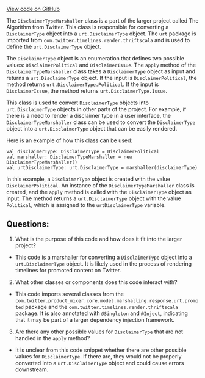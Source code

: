 [View code on GitHub](https://github.com/misbahsy/the-algorithm/product-mixer/core/src/main/scala/com/twitter/product_mixer/core/functional_component/marshaller/response/urt/promoted/DisclaimerTypeMarshaller.scala)

The `DisclaimerTypeMarshaller` class is a part of the larger project called The Algorithm from Twitter. This class is responsible for converting a `DisclaimerType` object into a `urt.DisclaimerType` object. The `urt` package is imported from `com.twitter.timelines.render.thriftscala` and is used to define the `urt.DisclaimerType` object.

The `DisclaimerType` object is an enumeration that defines two possible values: `DisclaimerPolitical` and `DisclaimerIssue`. The `apply` method of the `DisclaimerTypeMarshaller` class takes a `DisclaimerType` object as input and returns a `urt.DisclaimerType` object. If the input is `DisclaimerPolitical`, the method returns `urt.DisclaimerType.Political`. If the input is `DisclaimerIssue`, the method returns `urt.DisclaimerType.Issue`.

This class is used to convert `DisclaimerType` objects into `urt.DisclaimerType` objects in other parts of the project. For example, if there is a need to render a disclaimer type in a user interface, the `DisclaimerTypeMarshaller` class can be used to convert the `DisclaimerType` object into a `urt.DisclaimerType` object that can be easily rendered.

Here is an example of how this class can be used:

```
val disclaimerType: DisclaimerType = DisclaimerPolitical
val marshaller: DisclaimerTypeMarshaller = new DisclaimerTypeMarshaller()
val urtDisclaimerType: urt.DisclaimerType = marshaller(disclaimerType)
```

In this example, a `DisclaimerType` object is created with the value `DisclaimerPolitical`. An instance of the `DisclaimerTypeMarshaller` class is created, and the `apply` method is called with the `DisclaimerType` object as input. The method returns a `urt.DisclaimerType` object with the value `Political`, which is assigned to the `urtDisclaimerType` variable.
## Questions: 
 1. What is the purpose of this code and how does it fit into the larger project?
- This code is a marshaller for converting a `DisclaimerType` object into a `urt.DisclaimerType` object. It is likely used in the process of rendering timelines for promoted content on Twitter.
2. What other classes or components does this code interact with?
- This code imports several classes from the `com.twitter.product_mixer.core.model.marshalling.response.urt.promoted` package and the `com.twitter.timelines.render.thriftscala` package. It is also annotated with `@Singleton` and `@Inject`, indicating that it may be part of a larger dependency injection framework.
3. Are there any other possible values for `DisclaimerType` that are not handled in the `apply` method?
- It is unclear from this code snippet whether there are other possible values for `DisclaimerType`. If there are, they would not be properly converted into a `urt.DisclaimerType` object and could cause errors downstream.